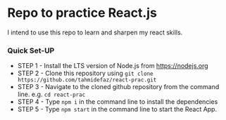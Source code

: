# Repo to practice React.js

I intend to use this repo to learn and sharpen my react skills.

### Quick Set-UP
* STEP 1 - Install the LTS version of Node.js from https://nodejs.org
* STEP 2 - Clone this repository using `git clone https://github.com/tahmidefaz/react-prac.git`
* STEP 3 - Navigate to the cloned github repository from the command line. e.g. `cd react-prac`
* STEP 4 - Type `npm i` in the command line to install the dependencies
* STEP 5 - Type `npm start` in the command line to start the React App.
